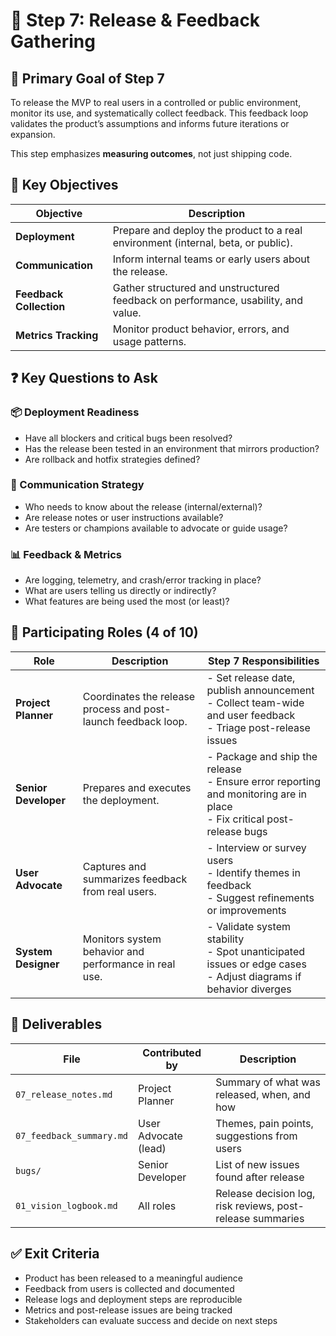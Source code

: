 
# 🚀 Step 7: Release & Feedback Gathering

## 🎯 Primary Goal of Step 7

To release the MVP to real users in a controlled or public environment, monitor its use, and systematically collect feedback. This feedback loop validates the product’s assumptions and informs future iterations or expansion.

This step emphasizes **measuring outcomes**, not just shipping code.

## 🧩 Key Objectives

| Objective | Description |
|----------|-------------|
| **Deployment** | Prepare and deploy the product to a real environment (internal, beta, or public). |
| **Communication** | Inform internal teams or early users about the release. |
| **Feedback Collection** | Gather structured and unstructured feedback on performance, usability, and value. |
| **Metrics Tracking** | Monitor product behavior, errors, and usage patterns. |

## ❓ Key Questions to Ask

### 📦 Deployment Readiness
- Have all blockers and critical bugs been resolved?
- Has the release been tested in an environment that mirrors production?
- Are rollback and hotfix strategies defined?

### 📢 Communication Strategy
- Who needs to know about the release (internal/external)?
- Are release notes or user instructions available?
- Are testers or champions available to advocate or guide usage?

### 📊 Feedback & Metrics
- Are logging, telemetry, and crash/error tracking in place?
- What are users telling us directly or indirectly?
- What features are being used the most (or least)?

## 👥 Participating Roles (4 of 10)

| Role | Description | Step 7 Responsibilities |
|------|-------------|--------------------------|
| **Project Planner** | Coordinates the release process and post-launch feedback loop. | - Set release date, publish announcement<br>- Collect team-wide and user feedback<br>- Triage post-release issues |
| **Senior Developer** | Prepares and executes the deployment. | - Package and ship the release<br>- Ensure error reporting and monitoring are in place<br>- Fix critical post-release bugs |
| **User Advocate** | Captures and summarizes feedback from real users. | - Interview or survey users<br>- Identify themes in feedback<br>- Suggest refinements or improvements |
| **System Designer** | Monitors system behavior and performance in real use. | - Validate system stability<br>- Spot unanticipated issues or edge cases<br>- Adjust diagrams if behavior diverges |

## 📝 Deliverables

| File | Contributed by | Description |
|------|----------------|-------------|
| `07_release_notes.md` | Project Planner | Summary of what was released, when, and how |
| `07_feedback_summary.md` | User Advocate (lead) | Themes, pain points, suggestions from users |
| `bugs/` | Senior Developer | List of new issues found after release |
| `01_vision_logbook.md` | All roles | Release decision log, risk reviews, post-release summaries |

## ✅ Exit Criteria

- Product has been released to a meaningful audience
- Feedback from users is collected and documented
- Release logs and deployment steps are reproducible
- Metrics and post-release issues are being tracked
- Stakeholders can evaluate success and decide on next steps
